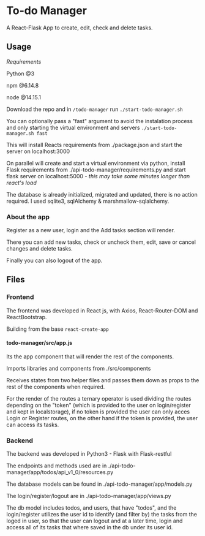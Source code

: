 # To-do Manager

A React-Flask App to create, edit, check and delete tasks.

## Usage

*Requirements*

  Python @3

  npm @6.14.8

  node @14.15.1


  Download the repo and in `/todo-manager` run `./start-todo-manager.sh`
  
  You can optionally pass a "fast" argument to avoid the instalation process and only starting the virtual environment and servers `./start-todo-manager.sh fast`

  This will install Reacts requirements from ./package.json and start the server on localhost:3000

  On parallel will create and start a virtual environment via python, install Flask requirements from ./api-todo-manager/requirements.py and start flask server on localhost:5000 - *this may take some minutes longer than react's load*

  The database is already initialized, migrated and updated, there is no action required. I used sqlite3, sqlAlchemy & marshmallow-sqlalchemy.

### About the app

Register as a new user, login and the Add tasks section will render.

There you can add new tasks, check or uncheck them, edit, save or cancel changes and delete tasks.

Finally you can also logout of the app.


## Files

### Frontend

The frontend was developed in React js, with Axios, React-Router-DOM and ReactBootstrap.

Building from the base `react-create-app`

#### todo-manager/src/app.js

Its the app component that will render the rest of the components.

Imports libraries and components from ./src/components

Receives states from two helper files and passes them down as props to the rest of the components when required.

For the render of the routes a ternary operator is used dividing the routes depending on the "token" (which is provided to the user on login/register and kept in localstorage), if no token is provided the user can only acces Login or Register routes, on the other hand if the token is provided, the user can access its tasks.

### Backend

The backend was developed in Python3 - Flask with Flask-restful

The endpoints and methods used are in ./api-todo-manager/app/todos/api_v1_0/resources.py

The database models can be found in ./api-todo-manager/app/models.py

The login/register/logout are in ./api-todo-manager/app/views.py

The db model includes todos, and users, that have "todos", and the login/register utilizes the user id to identify (and filter by) the tasks from the loged in user, so that the user can logout and at a later time, login and access all of its tasks that where saved in the db under its user id.
